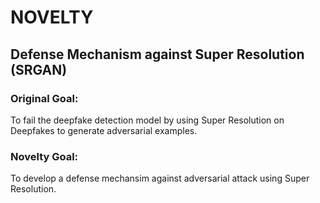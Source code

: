# NOVELTY
## Defense Mechanism against Super Resolution (SRGAN)

### Original Goal: 
To fail the deepfake detection model by using Super Resolution on Deepfakes to generate adversarial examples.

### Novelty Goal:
To develop a defense mechansim against adversarial attack using Super Resolution.
